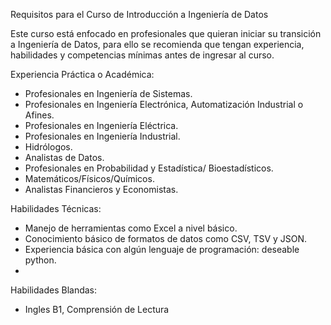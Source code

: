Requisitos para el Curso de Introducción a Ingeniería de Datos

Este curso está enfocado en profesionales que quieran iniciar su transición a Ingeniería de Datos, para ello se recomienda que tengan experiencia, habilidades y competencias mínimas antes de ingresar al curso.

Experiencia Práctica o Académica:

- Profesionales en Ingeniería de Sistemas.
- Profesionales en Ingeniería Electrónica, Automatización Industrial o Afines.
- Profesionales en Ingeniería Eléctrica.
- Profesionales en Ingeniería Industrial.
- Hidrólogos.
- Analistas de Datos.
- Profesionales en Probabilidad y Estadística/ Bioestadísticos.
- Matemáticos/Físicos/Químicos.
- Analistas Financieros y Economistas.

Habilidades Técnicas:

- Manejo de herramientas como Excel a nivel básico.
- Conocimiento básico de formatos de datos como CSV, TSV y JSON.
- Experiencia básica con algún lenguaje de programación: deseable python.
- 




Habilidades Blandas:

- Ingles B1, Comprensión de Lectura